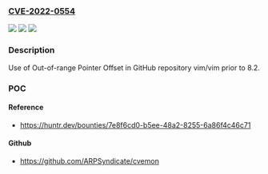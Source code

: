 ### [CVE-2022-0554](https://cve.mitre.org/cgi-bin/cvename.cgi?name=CVE-2022-0554)
![](https://img.shields.io/static/v1?label=Product&message=vim%2Fvim&color=blue)
![](https://img.shields.io/static/v1?label=Version&message=%3C%208.2%20&color=brighgreen)
![](https://img.shields.io/static/v1?label=Vulnerability&message=CWE-823%20Use%20of%20Out-of-range%20Pointer%20Offset&color=brighgreen)

### Description

Use of Out-of-range Pointer Offset in GitHub repository vim/vim prior to 8.2.

### POC

#### Reference
- https://huntr.dev/bounties/7e8f6cd0-b5ee-48a2-8255-6a86f4c46c71

#### Github
- https://github.com/ARPSyndicate/cvemon

